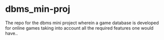 # dbms_min-proj
The repo for the dbms mini project wherein a game database is developed for online games taking into account all the required features one would have..  
